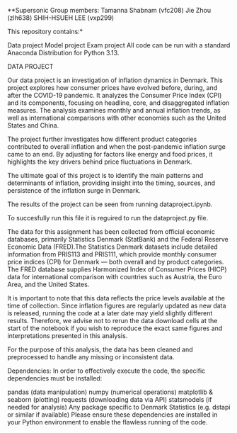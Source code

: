 **Supersonic
Group members: Tamanna Shabnam (vfc208) Jie Zhou (zlh638) SHIH-HSUEH LEE (vxp299)

This repository contains:*

Data project
Model project
Exam project
All code can be run with a standard Anaconda Distribution for Python 3.13.

DATA PROJECT

Our data project is an investigation of inflation dynamics in Denmark. This project explores how consumer prices have evolved before, during, and after the COVID-19 pandemic. It analyzes the Consumer Price Index (CPI) and its components, focusing on headline, core, and disaggregated inflation measures. The analysis examines monthly and annual inflation trends, as well as international comparisons with other economies such as the United States and China.

The project further investigates how different product categories contributed to overall inflation and when the post-pandemic inflation surge came to an end. By adjusting for factors like energy and food prices, it highlights the key drivers behind price fluctuations in Denmark.

The ultimate goal of this project is to identify the main patterns and determinants of inflation, providing insight into the timing, sources, and persistence of the inflation surge in Denmark.

The results of the project can be seen from running dataproject.ipynb.

To succesfully run this file it is reguired to run the dataproject.py file.

The data for this assignment has been collected from official economic databases, primarily Statistics Denmark (StatBank) and the Federal Reserve Economic Data (FRED).The Statistics Denmark datasets include detailed information from PRIS113 and PRIS111, which provide monthly consumer price indices (CPI) for Denmark — both overall and by product categories. The FRED database supplies Harmonized Index of Consumer Prices (HICP) data for international comparison with countries such as Austria, the Euro Area, and the United States.

It is important to note that this data reflects the price levels available at the time of collection. Since inflation figures are regularly updated as new data is released, running the code at a later date may yield slightly different results. Therefore, we advise not to rerun the data download cells at the start of the notebook if you wish to reproduce the exact same figures and interpretations presented in this analysis.

For the purpose of this analysis, the data has been cleaned and preprocessed to handle any missing or inconsistent data.

Dependencies: In order to effectively execute the code, the specific dependencies must be installed:

pandas (data manipulation) numpy (numerical operations) matplotlib & seaborn (plotting) requests (downloading data via API) statsmodels (if needed for analysis) Any package specific to Denmark Statistics (e.g. dstapi or similar if available) Please ensure these dependencies are installed in your Python environment to enable the flawless running of the code.
